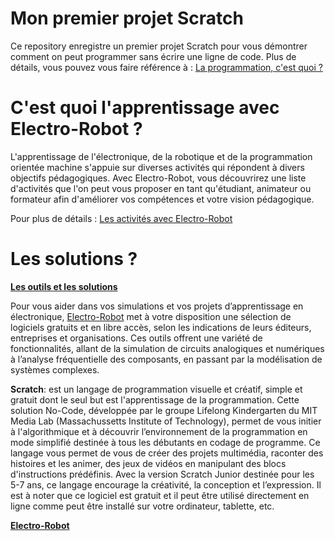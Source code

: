 # Mon premier projet Scratch

Ce repository enregistre un premier projet Scratch pour vous démontrer comment on peut programmer sans écrire une ligne de code. 
Plus de détails, vous pouvez vous faire référence à : <a href="https://electro-robot.com/programmation" rel="dofollow">La programmation, c'est quoi ?</a>

# C'est quoi l'apprentissage avec Electro-Robot ?

L'apprentissage de l'électronique, de la robotique et de la programmation orientée machine s'appuie sur diverses activités qui répondent à divers objectifs pédagogiques. Avec Electro-Robot, vous découvrirez une liste d'activités que l'on peut vous proposer en tant qu'étudiant, animateur ou formateur afin d'améliorer vos compétences et votre vision pédagogique.

Pour plus de détails : <a href="https://electro-robot.com/les-activites" rel="dofollow">Les activités avec Electro-Robot</a>

# Les solutions ?

<a href="https://electro-robot.com/les-outils" rel="dofollow"><strong>Les outils et les solutions</strong></a><br/>

Pour vous aider dans vos simulations et vos projets d’apprentissage en électronique, <a href="https://electro-robot.com/" rel="dofollow">Electro-Robot</a> met à votre disposition une sélection de logiciels gratuits et en libre accès, selon les indications de leurs éditeurs, entreprises et organisations. Ces outils offrent une variété de fonctionnalités, allant de la simulation de circuits analogiques et numériques à l’analyse fréquentielle des composants, en passant par la modélisation de systèmes complexes.

<strong>Scratch</strong>: est un langage de programmation visuelle et créatif, simple et gratuit dont le seul but est l'apprentissage de la programmation. Cette solution No-Code, développée par le groupe Lifelong Kindergarten du MIT Media Lab (Massachussetts Institute of Technology), permet de vous initier à l'algorithmique et à découvrir l’environnement de la programmation en mode simplifié destinée à tous les débutants en codage de programme. Ce langage vous permet de vous de créer des projets multimédia, raconter des histoires et les animer, des jeux de vidéos en manipulant des blocs d'instructions prédéfinis. Avec la version Scratch Junior destinée pour les 5-7 ans, ce langage encourage la  créativité, la conception et l’expression. Il est à noter que ce logiciel est gratuit et il peut être utilisé directement en ligne comme peut être installé sur votre ordinateur, tablette, etc.

<a href="https://electro-robot.com/" rel="dofollow"><strong>Electro-Robot</strong></a>
